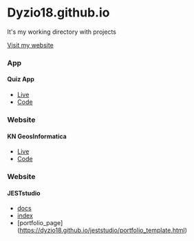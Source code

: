 # Dyzio18.github.io 
It's my working directory with projects

[Visit my website](http://patryk-nizio.pl/)

### App
#### Quiz App  
+ [Live](https://dyzio18.github.io/quiz_app/)
+ [Code](https://github.com/Dyzio18/quiz_app)

### Website 
#### KN GeosInformatica  
+ [Live](https://dyzio18.github.io/KN_Geosinformatica/)
+ [Code](https://github.com/Dyzio18/quiz_app)


### Website
#### JESTstudio  
+ [docs](https://dyzio18.github.io/jeststudio/_documentation.html)
+ [index](https://dyzio18.github.io/jeststudio)
+ [portfolio_page] (https://dyzio18.github.io/jeststudio/portfolio_template.html) 
